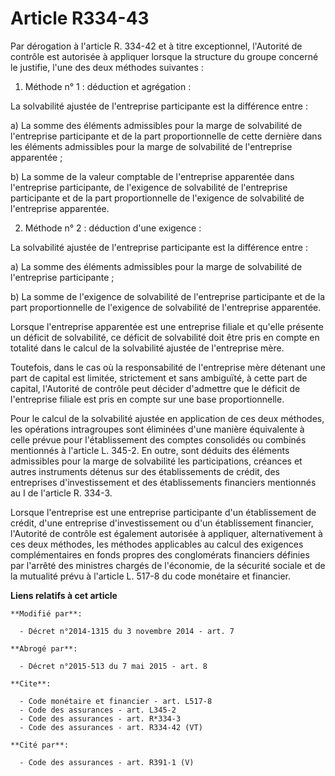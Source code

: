 # Article R334-43

Par dérogation à l'article R. 334-42 et à titre exceptionnel, l'Autorité de contrôle est autorisée à appliquer lorsque la
structure du groupe concerné le justifie, l'une des deux méthodes suivantes : 

1. Méthode n° 1 : déduction et agrégation : 

La solvabilité ajustée de l'entreprise participante est la différence entre : 

a) La somme des éléments admissibles pour la marge de solvabilité de l'entreprise participante et de la part proportionnelle
de cette dernière dans les éléments admissibles pour la marge de solvabilité de l'entreprise apparentée ; 

b) La somme de la valeur comptable de l'entreprise apparentée dans l'entreprise participante, de l'exigence de solvabilité de
l'entreprise participante et de la part proportionnelle de l'exigence de solvabilité de l'entreprise apparentée. 

2. Méthode n° 2 : déduction d'une exigence : 

La solvabilité ajustée de l'entreprise participante est la différence entre : 

a) La somme des éléments admissibles pour la marge de solvabilité de l'entreprise participante ; 

b) La somme de l'exigence de solvabilité de l'entreprise participante et de la part proportionnelle de l'exigence de
solvabilité de l'entreprise apparentée. 

Lorsque l'entreprise apparentée est une entreprise filiale et qu'elle présente un déficit de solvabilité, ce déficit de
solvabilité doit être pris en compte en totalité dans le calcul de la solvabilité ajustée de l'entreprise mère. 

Toutefois, dans le cas où la responsabilité de l'entreprise mère détenant une part de capital est limitée, strictement et
sans ambiguïté, à cette part de capital, l'Autorité de contrôle peut décider d'admettre que le déficit de l'entreprise
filiale est pris en compte sur une base proportionnelle. 

Pour le calcul de la solvabilité ajustée en application de ces deux méthodes, les opérations intragroupes sont éliminées
d'une manière équivalente à celle prévue pour l'établissement des comptes consolidés ou combinés mentionnés à l'article L.
345-2. En outre, sont déduits des éléments admissibles pour la marge de solvabilité les participations, créances et autres
instruments détenus sur des établissements de crédit, des entreprises d'investissement et des établissements financiers
mentionnés au I de l'article R. 334-3. 

Lorsque l'entreprise est une entreprise participante d'un établissement de crédit, d'une entreprise d'investissement ou d'un
établissement financier, l'Autorité de contrôle est également autorisée à appliquer, alternativement à ces deux méthodes, les
méthodes applicables au calcul des exigences complémentaires en fonds propres des conglomérats financiers définies par
l'arrêté des ministres chargés de l'économie, de la sécurité sociale et de la mutualité prévu à l'article L. 517-8 du code
monétaire et financier.

**Liens relatifs à cet article**

	**Modifié par**:

	  - Décret n°2014-1315 du 3 novembre 2014 - art. 7

	**Abrogé par**:

	  - Décret n°2015-513 du 7 mai 2015 - art. 8

	**Cite**:

	  - Code monétaire et financier - art. L517-8
	  - Code des assurances - art. L345-2
	  - Code des assurances - art. R*334-3
	  - Code des assurances - art. R334-42 (VT)

	**Cité par**:

	  - Code des assurances - art. R391-1 (V)
